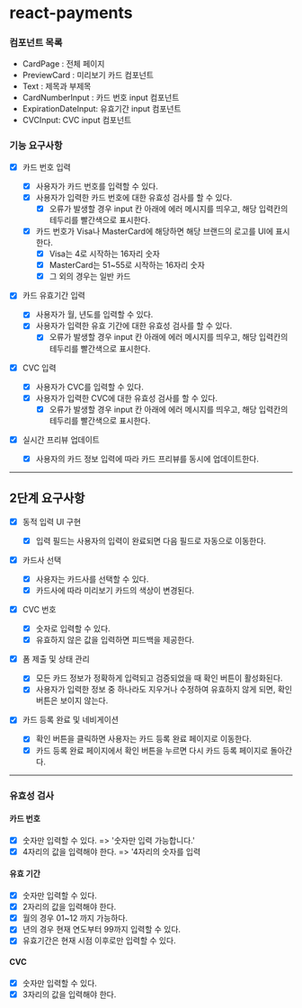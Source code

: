 # react-payments

### 컴포넌트 목록

- CardPage : 전체 페이지
- PreviewCard : 미리보기 카드 컴포넌트
- Text : 제목과 부제목
- CardNumberInput : 카드 번호 input 컴포넌트
- ExpirationDateInput: 유효기간 input 컴포넌트
- CVCInput: CVC input 컴포넌트

### 기능 요구사항

- [x] 카드 번호 입력

  - [x] 사용자가 카드 번호를 입력할 수 있다.
  - [x] 사용자가 입력한 카드 번호에 대한 유효성 검사를 할 수 있다.
    - [x] 오류가 발생할 경우 input 칸 아래에 에러 메시지를 띄우고, 해당 입력칸의 테두리를 빨간색으로 표시한다.
  - [x] 카드 번호가 Visa나 MasterCard에 해당하면 해당 브랜드의 로고를 UI에 표시한다.
    - [x] Visa는 4로 시작하는 16자리 숫자
    - [x] MasterCard는 51~55로 시작하는 16자리 숫자
    - [x] 그 외의 경우는 일반 카드

- [x] 카드 유효기간 입력

  - [x] 사용자가 월, 년도를 입력할 수 있다.
  - [x] 사용자가 입력한 유효 기간에 대한 유효성 검사를 할 수 있다.
    - [x] 오류가 발생할 경우 input 칸 아래에 에러 메시지를 띄우고, 해당 입력칸의 테두리를 빨간색으로 표시한다.

- [x] CVC 입력

  - [x] 사용자가 CVC를 입력할 수 있다.
  - [x] 사용자가 입력한 CVC에 대한 유효성 검사를 할 수 있다.
    - [x] 오류가 발생할 경우 input 칸 아래에 에러 메시지를 띄우고, 해당 입력칸의 테두리를 빨간색으로 표시한다.

- [x] 실시간 프리뷰 업데이트
  - [x] 사용자의 카드 정보 입력에 따라 카드 프리뷰를 동시에 업데이트한다.

---

## 2단계 요구사항

- [x] 동적 입력 UI 구현

  - [x] 입력 필드는 사용자의 입력이 완료되면 다음 필드로 자동으로 이동한다.

- [x] 카드사 선택

  - [x] 사용자는 카드사를 선택할 수 있다.
  - [x] 카드사에 따라 미리보기 카드의 색상이 변경된다.

- [x] CVC 번호

  - [x] 숫자로 입력할 수 있다.
  - [x] 유효하지 않은 값을 입력하면 피드백을 제공한다.

- [x] 폼 제출 및 상태 관리

  - [x] 모든 카드 정보가 정확하게 입력되고 검증되었을 때 확인 버튼이 활성화된다.
  - [x] 사용자가 입력한 정보 중 하나라도 지우거나 수정하여 유효하지 않게 되면, 확인 버튼은 보이지 않는다.

- [x] 카드 등록 완료 및 네비게이션
  - [x] 확인 버튼을 클릭하면 사용자는 카드 등록 완료 페이지로 이동한다.
  - [x] 카드 등록 완료 페이지에서 확인 버튼을 누르면 다시 카드 등록 페이지로 돌아간다.

---

### 유효성 검사

#### 카드 번호

- [x] 숫자만 입력할 수 있다. => '숫자만 입력 가능합니다.'
- [x] 4자리의 값을 입력해야 한다. => '4자리의 숫자를 입력

#### 유효 기간

- [x] 숫자만 입력할 수 있다.
- [x] 2자리의 값을 입력해야 한다.
- [x] 월의 경우 01~12 까지 가능하다.
- [x] 년의 경우 현재 연도부터 99까지 입력할 수 있다.
- [x] 유효기간은 현재 시점 이후로만 입력할 수 있다.

#### CVC

- [x] 숫자만 입력할 수 있다.
- [x] 3자리의 값을 입력해야 한다.
